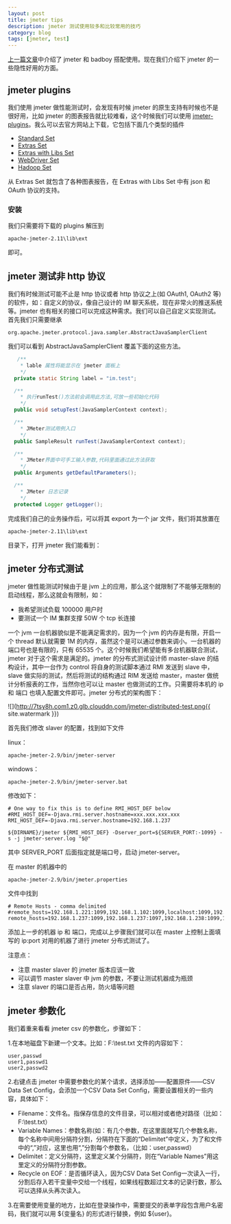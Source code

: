 ```yaml
---
layout: post
title: jmeter tips
description: jmeter 测试使用较多和比较常用的技巧
category: blog
tags: [jmeter, test]
---
```

[上一篇文章]()中介绍了 jmeter 和 badboy 搭配使用。现在我们介绍下 jmeter 的一些隐性好用的方面。

## jmeter plugins
我们使用 jmeter 做性能测试时，会发现有时候 jmeter 的原生支持有时候也不是很好用，比如 jmeter 的图表报告就比较难看，这个时候我们可以使用  [jmeter-plugins](http://jmeter-plugins.org/)。我么可以去官方网站上下载，它包括下面几个类型的插件

- [Standard Set](http://jmeter-plugins.org/wiki/StandardSet/)
- [Extras Set](http://jmeter-plugins.org/wiki/ExtrasSet/)
- [Extras with Libs Set](http://jmeter-plugins.org/wiki/ExtrasWithLibsSet/)
- [WebDriver Set](http://jmeter-plugins.org/wiki/WebDriverSet/)
- [Hadoop Set](http://jmeter-plugins.org/wiki/HadoopSet/)

从 Extras Set 就包含了各种图表报告，在 Extras with Libs Set 中有 json 和 OAuth 协议的支持。

### 安装
我们只需要将下载的 plugins 解压到

```apache-jmeter-2.11\lib\ext```

即可。

## jmeter 测试非 http 协议
我们有时候测试可能不止是 http 协议或者 http 协议之上(如 OAuth1, OAuth2 等)的软件，如：自定义的协议，像自己设计的 IM 聊天系统，现在非常火的推送系统等。jmeter 也有相关的接口可以完成这种需求。我们可以自己自定义实现测试。首先我们只需要继承

```
org.apache.jmeter.protocol.java.sampler.AbstractJavaSamplerClient
```

我们可以看到 AbstractJavaSamplerClient 覆盖下面的这些方法。

```java
   /**
	* lable 属性将能显示在 jmeter 面板上
	*/
  private static String label = "im.test";

  /**
    * 执行runTest()方法前会调用此方法,可放一些初始化代码
    */
  public void setupTest(JavaSamplerContext context);

  /**
    * JMeter测试用例入口
    */
  public SampleResult runTest(JavaSamplerContext context);

  /**
    * JMeter界面中可手工输入参数,代码里面通过此方法获取
    */
  public Arguments getDefaultParameters();

  /**
    * JMeter 日志记录
    */
  protected Logger getLogger();
```

完成我们自己的业务操作后，可以将其 export 为一个 jar 文件，我们将其放置在

```shell
apache-jmeter-2.11\lib\ext
```

目录下，打开 jmeter 我们能看到：

## jmeter 分布式测试
jmeter 做性能测试时候由于是 jvm 上的应用，那么这个就限制了不能够无限制的启动线程，那么这就会有限制，如：

- 我希望测试负载 100000 用户时
- 要测试一个 IM 集群支撑 50W 个 tcp 长连接

一个 jvm 一台机器貌似是不能满足需求的，因为一个 jvm 的内存是有限，开启一个 thread 默认就需要 1M 的内存，虽然这个是可以通过参数来调小。一台机器的端口号也是有限的，只有 65535 个。这个时候我们希望能有多台机器联合测试，jmeter 对于这个需求是满足的。jmeter 的分布式测试设计师 master-slave 的结构设计，其中一台作为 control 将自身的测试脚本通过 RMI 发送到 slave 中，slave 做实际的测试，然后将测试的结构通过 RIM 发送给 master，master 做统计分析报表的工作，当然你也可以让 master 也做测试的工作。只需要将本机的 ip 和 端口 也填入配置文件即可。jmeter 分布式的架构图下：

![](http://7tsy8h.com1.z0.glb.clouddn.com/jmeter-distributed-test.png{{ site.watermark }})

首先我们修改 slaver 的配置，找到如下文件

linux：
```shell
apache-jmeter-2.9/bin/jmeter-server
```

windows：
```shell
apache-jmeter-2.9/bin/jmeter-server.bat
```

修改如下：

```shell
# One way to fix this is to define RMI_HOST_DEF below
#RMI_HOST_DEF=-Djava.rmi.server.hostname=xxx.xxx.xxx.xxx
RMI_HOST_DEF=-Djava.rmi.server.hostname=192.168.1.237

${DIRNAME}/jmeter ${RMI_HOST_DEF} -Dserver_port=${SERVER_PORT:-1099} -s -j jmeter-server.log "$@"
```

其中 SERVER_PORT 后面指定就是端口号，启动 jmeter-server。

在 master 的机器中的

```shell
apache-jmeter-2.9/bin/jmeter.properties
```

文件中找到

```shell
# Remote Hosts - comma delimited
#remote_hosts=192.168.1.221:1099,192.168.1.102:1099,localhost:1099,192.168.0.22:1099
remote_hosts=192.168.1.237:1099,192.168.1.237:1097,192.168.1.238:1099,192.168.1.238:1097
```

添加上一步的机器 ip 和 端口，完成以上步骤我们就可以在 master 上控制上面填写的 ip:port 对用的机器了进行 jmeter 分布式测试了。

注意点：

- 注意 master slaver 的 jmeter 版本应该一致
- 可以调节 master slaver 中 jvm 的参数，不要让测试机器成为瓶颈
- 注意 slaver 的端口是否占用，防火墙等问题

## jmeter 参数化
我们着重来看看 jmeter csv 的参数化，步骤如下：

1.在本地磁盘下新建一个文本。比如：F:\test.txt 文件的内容如下：

```shell
user,passwd
user1,passwd1
user2,passwd2
```

2.右键点击 jmeter 中需要参数化的某个请求，选择添加——配置原件——CSV Data Set Config，会添加一个CSV Data Set Config，需要设置相关的一些内容，具体如下：

- Filename：文件名。指保存信息的文件目录，可以相对或者绝对路径（比如：F:\test.txt）
- Variable Names：参数名称(如：有几个参数，在这里面就写几个参数名称，每个名称中间用分隔符分割，分隔符在下面的“Delimitet”中定义，为了和文件中的“,”对应，这里也用“,”分割每个参数名，（比如：user,passwd）
- Delimitet：定义分隔符，这里定义某个分隔符，则在“Variable Names”用这里定义的分隔符分割参数。
- Recycle on EOF：是否循环读入，因为CSV Data Set Config一次读入一行，分割后存入若干变量中交给一个线程，如果线程数超过文本的记录行数，那么可以选择从头再次读入。

3.在需要使用变量的地方，比如在登录操作中，需要提交的表单字段包含用户名密码，我们就可以用 ${变量名} 的形式进行替换，例如 ${user}。


[-10]:    http://hushi55.github.io/  "-10"
